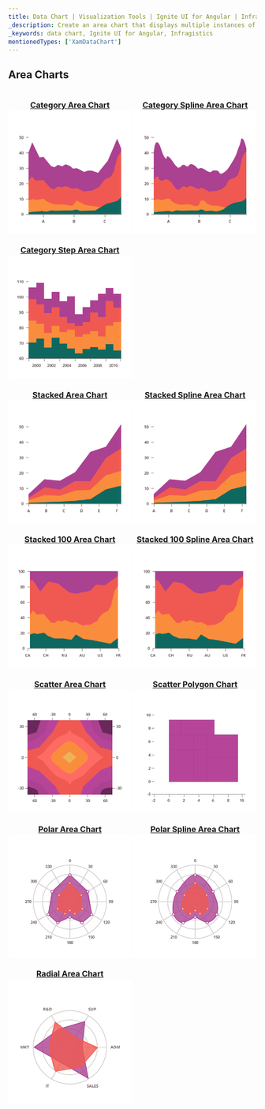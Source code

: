 ```yaml
---
title: Data Chart | Visualization Tools | Ignite UI for Angular | Infragistics | Area Chart
_description: Create an area chart that displays multiple instances of visual elements in the same plot area in order to create composite chart views.
_keywords: data chart, Ignite UI for Angular, Infragistics
mentionedTypes: ['XamDataChart']
---
```


## Area Charts

<section>
    <style>
        .linkContent {
            display: flex;
            flex-flow: column;
            align-items: center;
        }
        .link {
            display: inline-block;
            font-size: 1.0rem;
        }
        img {
            width: 250px;
            height: 250px;
            margin-top: -20px;
        }
    </style>
    <body>
        <a class="link" href="data-chart-type-category-area-series.md">
            <div class="linkContent">
                <h4>Category Area Chart</h4>
                <img src="../images/charts/data-chart-type-category-area-series.png">
            </div>
        </a>
        <a class="link" href="data-chart-type-category-spline-area-series.md">
            <div class="linkContent">
                <h4>Category Spline Area Chart</h4>
                <img src="../images/charts/data-chart-type-category-spline-area-series.png">
            </div>
        </a>
        <a class="link" href="data-chart-type-category-step-area-series.md">
            <div class="linkContent">
                <h4>Category Step Area Chart</h4>
                <img src="../images/charts/data-chart-type-category-step-area-series.png">
            </div>
        </a>
        <br>
        <a class="link" href="data-chart-type-stacked-area-series.md">
            <div class="linkContent">
                <h4>Stacked Area Chart</h4>
                <img src="../images/charts/data-chart-type-stacked-area-series.png">
            </div>
        </a>
        <a class="link" href="data-chart-type-stacked-spline-area-series.md">
            <div class="linkContent">
                <h4>Stacked Spline Area Chart</h4>
                <img src="../images/charts/data-chart-type-stacked-spline-area-series.png">
            </div>
        </a>
        <a class="link" href="data-chart-type-stacked-100-area-series.md">
            <div class="linkContent">
                <h4>Stacked 100 Area Chart</h4>
                <img src="../images/charts/data-chart-type-stacked-100-area-series.png">
            </div>
        </a>
        <a class="link" href="data-chart-type-stacked-100-spline-area-series.md">
            <div class="linkContent">
                <h4>Stacked 100 Spline Area Chart</h4>
                <img src="../images/charts/data-chart-type-stacked-100-spline-area-series.png">
            </div>
        </a>
        <br>
        <a class="link" href="data-chart-type-scatter-area-series.md">
            <div class="linkContent">
                <h4>Scatter Area Chart</h4>
                <img src="../images/charts/data-chart-type-scatter-area-series.png">
            </div>
        </a>
        <a class="link" href="data-chart-type-scatter-polygon-series.md">
            <div class="linkContent">
                <h4>Scatter Polygon Chart</h4>
                <img src="../images/charts/data-chart-type-scatter-polygon-series.png">
            </div>
        </a>
        <br>
        <a class="link" href="data-chart-type-polar-area-series.md">
            <div class="linkContent">
                <h4>Polar Area Chart</h4>
                <img src="../images/charts/data-chart-type-polar-area-series.png">
            </div>
        </a>
        <a class="link" href="data-chart-type-polar-spline-area-series.md">
            <div class="linkContent">
                <h4>Polar Spline Area Chart</h4>
                <img src="../images/charts/data-chart-type-polar-spline-area-series.png">
            </div>
        </a>
        <a class="link" href="data-chart-type-radial-area-series.md">
            <div class="linkContent">
                <h4>Radial Area Chart</h4>
                <img src="../images/charts/data-chart-type-radial-area-series.png">
            </div>
        </a>
    </body>
</section>
